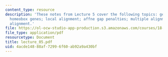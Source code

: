 ```yaml
---
content_type: resource
description: 'These notes from Lecture 5 cover the following topics: gene file formats;
  homeobox genes; local alignment; affne gap penalties; multiple alignment and progressive
  alignment.'
file: https://ol-ocw-studio-app-production.s3.amazonaws.com/courses/18-417-introduction-to-computational-molecular-biology-fall-2004/4acde14888af72996f60ab92a9a430bf_lecture_05.pdf
file_type: application/pdf
resourcetype: Document
title: lecture_05.pdf
uid: 4acde148-88af-7299-6f60-ab92a9a430bf
---
```

